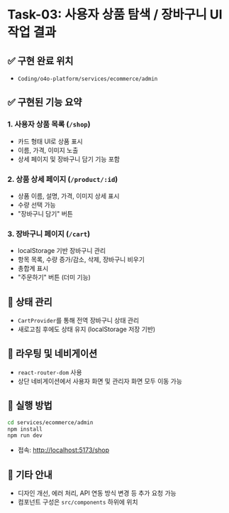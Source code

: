 # Task-03: 사용자 상품 탐색 / 장바구니 UI 작업 결과

## ✅ 구현 완료 위치
- `Coding/o4o-platform/services/ecommerce/admin`

## ✅ 구현된 기능 요약

### 1. 사용자 상품 목록 (`/shop`)
- 카드 형태 UI로 상품 표시
- 이름, 가격, 이미지 노출
- 상세 페이지 및 장바구니 담기 기능 포함

### 2. 상품 상세 페이지 (`/product/:id`)
- 상품 이름, 설명, 가격, 이미지 상세 표시
- 수량 선택 가능
- "장바구니 담기" 버튼

### 3. 장바구니 페이지 (`/cart`)
- localStorage 기반 장바구니 관리
- 항목 목록, 수량 증가/감소, 삭제, 장바구니 비우기
- 총합계 표시
- "주문하기" 버튼 (더미 기능)

## 🔁 상태 관리
- `CartProvider`를 통해 전역 장바구니 상태 관리
- 새로고침 후에도 상태 유지 (localStorage 저장 기반)

## 🧭 라우팅 및 네비게이션
- `react-router-dom` 사용
- 상단 네비게이션에서 사용자 화면 및 관리자 화면 모두 이동 가능

## 🧪 실행 방법

```bash
cd services/ecommerce/admin
npm install
npm run dev
```

- 접속: [http://localhost:5173/shop](http://localhost:5173/shop)

## 📝 기타 안내
- 디자인 개선, 에러 처리, API 연동 방식 변경 등 추가 요청 가능
- 컴포넌트 구성은 `src/components` 하위에 위치